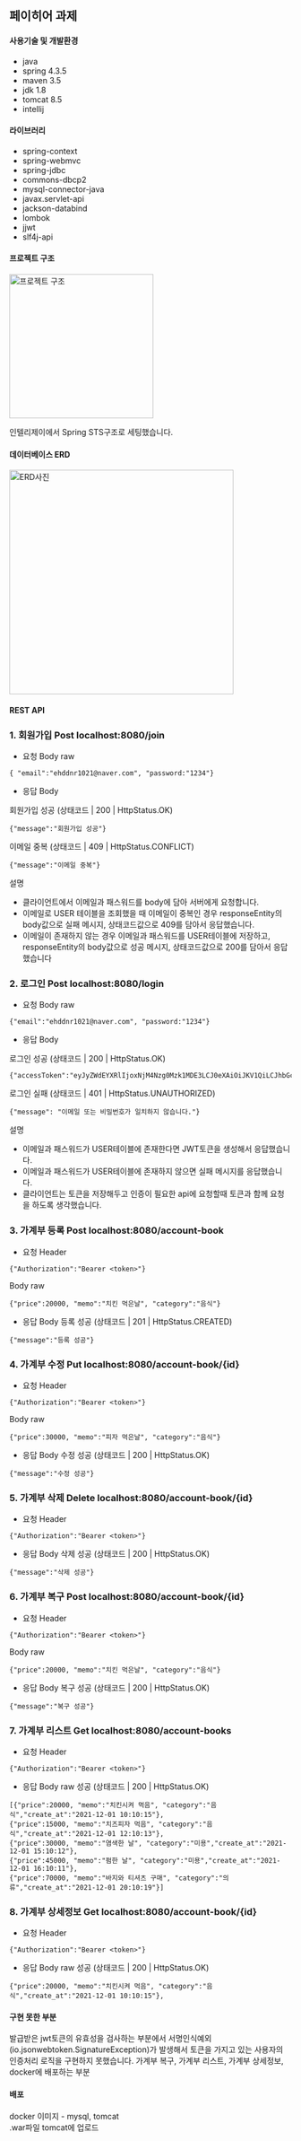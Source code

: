 ## 페이히어 과제


#### 사용기술 및 개발환경
* java
* spring 4.3.5
* maven 3.5
* jdk 1.8
* tomcat 8.5
* intellij

#### 라이브러리
* spring-context
* spring-webmvc
* spring-jdbc
* commons-dbcp2
* mysql-connector-java
* javax.servlet-api
* jackson-databind
* lombok
* jjwt
* slf4j-api

#### 프로젝트 구조

<img width="257" alt="프로젝트 구조" src="https://user-images.githubusercontent.com/45925158/144759635-3b6de512-fcef-4268-9fef-184163cf2a05.PNG">

인텔리제이에서 Spring STS구조로 세팅했습니다.


#### 데이터베이스 ERD

<img width="400" alt="ERD사진" src="https://user-images.githubusercontent.com/45925158/144864162-2d34bdbe-da53-4923-ac07-35bf335d4581.PNG">


#### REST API

### 1. 회원가입 Post localhost:8080/join

* 요청 Body raw
``` 
{ "email":"ehddnr1021@naver.com", "password:"1234"}
```
* 응답 Body

회원가입 성공 (상태코드 | 200 | HttpStatus.OK)
```
{"message":"회원가입 성공"}   
```

이메일 중복 (상태코드 | 409 | HttpStatus.CONFLICT)
```
{"message":"이메일 중복"}
```
설명
- 클라이언트에서 이메일과 패스워드를 body에 담아 서버에게 요청합니다.
- 이메일로 USER 테이블을 조회했을 때 이메일이 중복인 경우 responseEntity의 body값으로 실패 메시지, 상태코드값으로 409를 담아서 응답했습니다.
- 이메일이 존재하지 않는 경우 이메일과 패스워드를 USER테이블에 저장하고, responseEntity의 body값으로 성공 메시지, 상태코드값으로 200를 담아서 응답했습니다




### 2. 로그인 Post localhost:8080/login
* 요청 Body raw
``` 
{"email":"ehddnr1021@naver.com", "password:"1234"}
```

* 응답 Body

로그인 성공 (상태코드 | 200 | HttpStatus.OK)
``` 
{"accessToken":"eyJyZWdEYXRlIjoxNjM4Nzg0Mzk1MDE3LCJ0eXAiOiJKV1QiLCJhbGciOiJIUzI1NiJ9.eyJleHAiOjE2Mzg3ODQ0NTUsImVtYWlsIjoiYWJjMUBnb29nbGUuY29tIn0.0BzaLMEU4d_SOlCAnPwfj8dKWKVyyaCTVVxblmwX_zU"}
```
로그인 실패 (상태코드 | 401 | HttpStatus.UNAUTHORIZED)
```
{"message": "이메일 또는 비밀번호가 일치하지 않습니다."}
```
설명
- 이메일과 패스워드가 USER테이블에 존재한다면 JWT토큰을 생성해서 응답했습니다.
- 이메일과 패스워드가 USER테이블에 존재하지 않으면 실패 메시지를 응답했습니다.
- 클라이언트는 토큰을 저장해두고 인증이 필요한 api에 요청할때 토큰과 함께 요청을 하도록 생각했습니다.



### 3. 가계부 등록 Post localhost:8080/account-book
* 요청
  Header
```
{"Authorization":"Bearer <token>"}
```
Body raw
``` 
{"price":20000, "memo":"치킨 먹은날", "category":"음식"}
```
* 응답 Body
  등록 성공 (상태코드 | 201 | HttpStatus.CREATED)
```
{"message":"등록 성공"}
```



### 4. 가계부 수정 Put localhost:8080/account-book/{id}
* 요청
  Header
```
{"Authorization":"Bearer <token>"}
```
Body raw
``` 
{"price":30000, "memo":"피자 먹은날", "category":"음식"}
```
* 응답 Body
  수정 성공 (상태코드 | 200 | HttpStatus.OK)
```
{"message":"수정 성공"}
```



### 5. 가계부 삭제 Delete localhost:8080/account-book/{id}
* 요청
  Header
```
{"Authorization":"Bearer <token>"}
```

* 응답 Body
  삭제 성공 (상태코드 | 200 | HttpStatus.OK)
```
{"message":"삭제 성공"}
```


### 6. 가계부 복구 Post localhost:8080/account-book/{id}
* 요청
  Header
```
{"Authorization":"Bearer <token>"}
```
Body raw
``` 
{"price":20000, "memo":"치킨 먹은날", "category":"음식"}
```
* 응답 Body
  복구 성공 (상태코드 | 200 | HttpStatus.OK)
```
{"message":"복구 성공"}
```


### 7. 가계부 리스트 Get localhost:8080/account-books
* 요청
  Header
```
{"Authorization":"Bearer <token>"}
```
* 응답 Body raw
  성공 (상태코드 | 200 | HttpStatus.OK)
``` 
[{"price":20000, "memo":"치킨시켜 먹음", "category":"음식","create_at":"2021-12-01 10:10:15"},
{"price":15000, "memo":"치즈피자 먹음", "category":"음식","create_at":"2021-12-01 12:10:13"},
{"price":30000, "memo":"염색한 날", "category":"미용","create_at":"2021-12-01 15:10:12"},
{"price":45000, "memo":"펌한 날", "category":"미용","create_at":"2021-12-01 16:10:11"},
{"price":70000, "memo":"바지와 티셔츠 구매", "category":"의류","create_at":"2021-12-01 20:10:19"}]
```


### 8. 가계부 상세정보 Get localhost:8080/account-book/{id}
* 요청
  Header
```
{"Authorization":"Bearer <token>"}
```
* 응답 Body raw
  성공 (상태코드 | 200 | HttpStatus.OK)
``` 
{"price":20000, "memo":"치킨시켜 먹음", "category":"음식","create_at":"2021-12-01 10:10:15"},

```




#### 구현 못한 부분
발급받은 jwt토큰의 유효성을 검사하는 부분에서 서명인식예외(io.jsonwebtoken.SignatureException)가 발생해서 토큰을 가지고 있는 사용자의 인증처리 로직을 구현하지 못했습니다.
가계부 복구, 가계부 리스트, 가계부 상세정보, docker에 배포하는 부분






#### 배포
docker 이미지 - mysql, tomcat   
.war파일 tomcat에 업로드  
